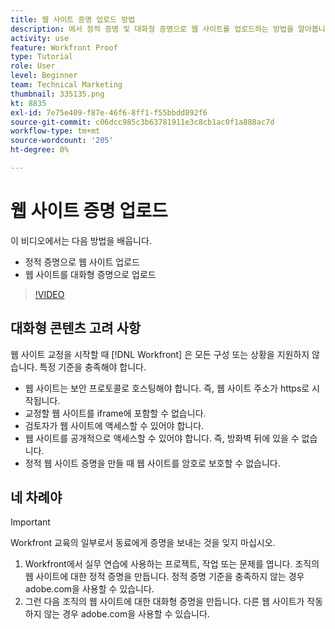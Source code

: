 ```yaml
---
title: 웹 사이트 증명 업로드 방법
description: 에서 정적 증명 및 대화형 증명으로 웹 사이트를 업로드하는 방법을 알아봅니다. [!DNL  Workfront].
activity: use
feature: Workfront Proof
type: Tutorial
role: User
level: Beginner
team: Technical Marketing
thumbnail: 335135.png
kt: 8835
exl-id: 7e75e409-f87e-46f6-8ff1-f55bbdd892f6
source-git-commit: c06dcc985c3b63781911e3c8cb1ac0f1a888ac7d
workflow-type: tm+mt
source-wordcount: '205'
ht-degree: 0%

---
```


# 웹 사이트 증명 업로드

이 비디오에서는 다음 방법을 배웁니다.

* 정적 증명으로 웹 사이트 업로드
* 웹 사이트를 대화형 증명으로 업로드

>[!VIDEO](https://video.tv.adobe.com/v/335135/?quality=12)


## 대화형 콘텐츠 고려 사항

웹 사이트 교정을 시작할 때 [!DNL Workfront] 은 모든 구성 또는 상황을 지원하지 않습니다. 특정 기준을 충족해야 합니다.

* 웹 사이트는 보안 프로토콜로 호스팅해야 합니다. 즉, 웹 사이트 주소가 https로 시작됩니다.
* 교정할 웹 사이트를 iframe에 포함할 수 없습니다.
* 검토자가 웹 사이트에 액세스할 수 있어야 합니다.
* 웹 사이트를 공개적으로 액세스할 수 있어야 합니다. 즉, 방화벽 뒤에 있을 수 없습니다.
* 정적 웹 사이트 증명을 만들 때 웹 사이트를 암호로 보호할 수 없습니다.

## 네 차례야

>[!IMPORTANT]
>
>Workfront 교육의 일부로서 동료에게 증명을 보내는 것을 잊지 마십시오.

1. Workfront에서 실무 연습에 사용하는 프로젝트, 작업 또는 문제를 엽니다. 조직의 웹 사이트에 대한 정적 증명을 만듭니다. 정적 증명 기준을 충족하지 않는 경우 adobe.com을 사용할 수 있습니다.
1. 그런 다음 조직의 웹 사이트에 대한 대화형 증명을 만듭니다. 다른 웹 사이트가 작동하지 않는 경우 adobe.com을 사용할 수 있습니다.

<!-- 
Learn more about these considerations in the articles Generate a static proof for a website or other web content and Generate an interactive proof for a website or other web content. 
-->

<!--
### Learn more
[!DNL Workfront] also supports interactive proofing of files generated from a ZIP file. Learn how to prepare the ZIP file for uploading in the article Interactive content proofs.

* Generate a static proof for a website or other web content
* Generate an interactive proof for a website or other web content
* Generate a proof for interactive content in a ZIP file
* Understand the desktop proofing viewer
* Install the desktop proofing viewer
-->
